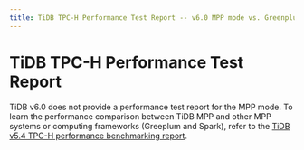 ```yaml
---
title: TiDB TPC-H Performance Test Report -- v6.0 MPP mode vs. Greenplum 6.15.0 and Apache Spark 3.1.1
---
```


# TiDB TPC-H Performance Test Report

TiDB v6.0 does not provide a performance test report for the MPP mode. To learn the performance comparison between TiDB MPP and other MPP systems or computing frameworks (Greeplum and Spark), refer to the [TiDB v5.4 TPC-H performance benchmarking report](/benchmark/v5.4-performance-benchmarking-with-tpch.md).
